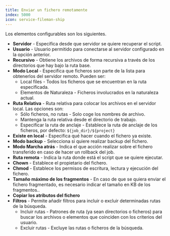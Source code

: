 ```yaml
---
title: Enviar un fichero remotamente
index: 5000
icon: service-fileman-ship
---
```


Los elementos configurables son los siguientes.

- **Servidor** - Especifica desde que servidor se quiere recuperar el script.
- **Usuario** - Usuario permitido para conectarse al servidor configurado en la opción anterior.
- **Recursivo** - Obtiene los archivos de forma recursiva a través de los directorios que hay bajo la ruta base.
- **Modo Local** - Especifica que ficheros son parte de la lista para obtenerlos del servidor remoto. Pueden ser:
   - Local files - Todos los ficheros que se encuentran en la ruta especificada.
   - Elementos de Naturaleza - Ficheros involucrados en la naturaleza actual.
- **Ruta Relativa** - Ruta relativa para colocar los archivos en el servidor local. Las opciones son:
   - Sólo ficheros, no rutas - Solo coge los nombres de archivo.
   - Mantenga la ruta relativa desde el directorio de trabajo.
   - Especificar la ruta de anclaje -  Establece la ruta de anclaje de los ficheros, por defecto: `${job_dir}/${project}`
- **Existe en local** - Especifica qué hacer cuando el fichero ya existe.
- **Modo backup** - Selecciona si quiere realizar backup del fichero.
- **Modo Marcha atrás** - Indica el que acción realizar sobre el fichero transferido en caso de hacer un rollback del job.
- **Ruta remota** - Indica la ruta donde está el script que se quiere ejecutar.
- **Chown** - Establece el propietario del fichero.
- **Chmod** - Establece los permisos de escritura, lectura y ejecución del fichero.
- **Tamaño máximo de los fragmentos** - En caso de que se quiera enviar el fichero fragmentado, es necesario indicar el tamaño en KB de los fragmentos..
- **Copiar los atributos del fichero**
- **Filtros** - Permite añadir filtros para incluir o excluir determinadas rutas de la búsqueda.
     - Incluir rutas - Patrones de ruta (ya sean directorios o ficheros) para buscar los archivos o elementos que coinciden con los criterios del usuario.
     - Excluir rutas - Excluye las rutas o ficheros de la búsqueda.

